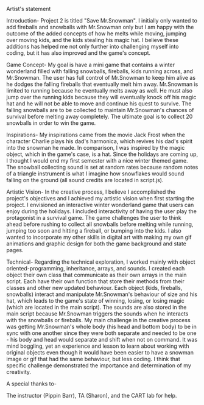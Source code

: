 Artist's statement

Introduction-
Project 2 is titled "Save Mr.Snowman". I initially only wanted to add fireballs and snowballs with Mr.Snowman only but I am happy with the outcome of the added concepts of how he melts while moving, jumping over moving kids, and the kids stealing his magic hat. I believe these additions has helped me not only further into challenging myself into coding, but it has also improved and the game's concept.

Game Concept-
My goal is have a mini game that contains a winter wonderland filled with falling snowballs, fireballs, kids running across, and Mr.Snowman. The user has full control of Mr.Snowman to keep him alive as he dodges the falling fireballs that eventually melt him away. Mr.Snowman is limited to running because he eventually melts away as well. He must also jump over the running kids because they will eventually knock off his magic hat and he will not be able to move and continue his quest to survive. The falling snowballs are to be collected to maintain Mr.Snowman's chances of survival before melting away completely. The ultimate goal is to collect 20 snowballs in order to win the game.

Inspirations-
My inspirations came from the movie Jack Frost when the character Charlie plays his dad's harmonica, which revives his dad's spirit into the snowman he made. In comparison, I was inspired by the magic object, which in the game's case, is a hat. Since the holidays are coming up, I thought I would end my first semester with a nice winter themed game. The snowball collecting sound is set at random rates because random notes of a triangle instrument is what I imagine how snowflakes would sound falling on the ground (all sound credits are located in script.js).

Artistic Vision-
In the creative process, I believe I accomplished the project's objectives and I achieved my artistic vision when first starting the project. I envisioned an interactive winter wonderland game that users can enjoy during the holidays. I included interactivity of having the user play the protagonist in a survival game. The game challenges the user to think ahead before rushing to collect all snowballs before melting while running, jumping too soon and hitting a fireball, or bumping into the kids. I also wanted to incorporate my other skills in digital art with making my own gif animations and graphic design for both the game background and state pages.

Technical-
Regarding the technical exploration, I worked mainly with object oriented-programming, inheritance, arrays, and sounds. I created each object their own class that communicate as their own arrays in the main script. Each have their own function that store their methods from their classes and other new updated behaviour. Each object (kids, fireballs, snowballs) interact and manipulate Mr.Snowman's behaviour of size and his hat, which leads to the game's state of winning, losing, or losing magic (which are located in the main script). The sounds are also stored in the main script because Mr.Snowman triggers the sounds when he interacts with the snowballs or fireballs. My main challenge in the creative process was getting Mr.Snowman's whole body (his head and bottom body) to be in sync with one another since they were both separate and needed to be one - his body and head would separate and shift when not on command. It was mind boggling, yet an experience and lesson to learn about working with original objects even though it would have been easier to have a snowman image or gif that had the same behaviour, but less coding. I think that specific challenge demonstrated the importance and determination of my creativity.

A special thanks to-

The instructor (Pippin Barr), TA (Sharon), and the CART lab for help.
